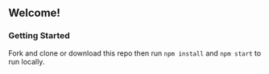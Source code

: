 ## Welcome!

### Getting Started

Fork and clone or download this repo then run `npm install` and `npm start` to run locally.

